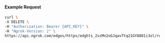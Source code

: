 <!-- Code generated for API Clients. DO NOT EDIT. -->
#### Example Request
```bash
curl \
-X DELETE \
-H "Authorization: Bearer {API_KEY}" \
-H "Ngrok-Version: 2" \
https://api.ngrok.com/edges/https/edghts_2vzMn2oGJqavTtq21GY8881i3ol/routes/edghtsrt_2vzMn3rKYYm2fvuyXbjL4bnTSJ7/compression
